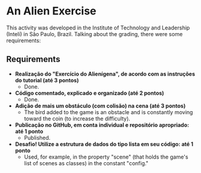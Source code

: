 # An Alien Exercise
 
This activity was developed in the Institute of Technology and Leadership (Inteli) in São Paulo, Brazil. Talking about the grading, there were some requirements:

## Requirements
- **Realização do "Exercício do Alienígena", de acordo com as instruções do tutorial (até 3 pontos)**
    - Done.
- **Código comentado, explicado e organizado (até 2 pontos)**
    - Done.
- **Adição de mais um obstáculo (com colisão) na cena (até 3 pontos)**
    - The bird added to the game is an obstacle and is constantly moving toward the coin (to increase the difficulty).
- **Publicação no GitHub, em conta individual e repositório apropriado: até 1 ponto**
    - Published.
- **Desafio! Utilize a estrutura de dados do tipo lista em seu código: até 1 ponto**
    - Used, for example, in the property "scene" (that holds the game's list of scenes as classes) in the constant "config."